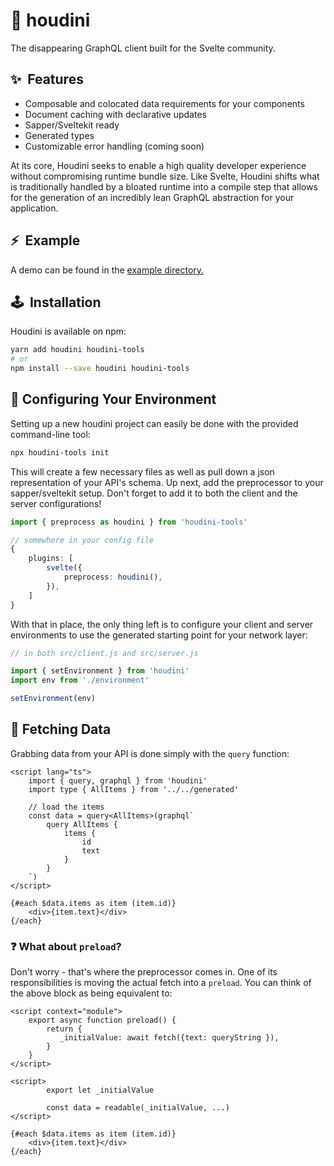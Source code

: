 # 🎩 houdini

The disappearing GraphQL client built for the Svelte community.

## ✨&nbsp;&nbsp;Features

-   Composable and colocated data requirements for your components
-   Document caching with declarative updates
-   Sapper/Sveltekit ready
-   Generated types
-   Customizable error handling (coming soon)

At its core, Houdini seeks to enable a high quality developer experience
without compromising runtime bundle size. Like Svelte, Houdini shifts what is
traditionally handled by a bloated runtime into a compile step that allows
for the generation of an incredibly lean GraphQL abstraction for your application.

## ⚡&nbsp;&nbsp;Example

A demo can be found in the <a href='./example'>example directory.</a>

## 🕹️&nbsp;&nbsp;Installation

Houdini is available on npm:

```sh
yarn add houdini houdini-tools
# or
npm install --save houdini houdini-tools
```

## 🔧 Configuring Your Environment

Setting up a new houdini project can easily be done with the provided command-line tool:

```sh
npx houdini-tools init
```

This will create a few necessary files as well as pull down a json representation of
your API's schema. Up next, add the preprocessor to your sapper/sveltekit setup. Don't
forget to add it to both the client and the server configurations!

```typescript
import { preprocess as houdini } from 'houdini-tools'

// somewhere in your config file
{
	plugins: [
		svelte({
			preprocess: houdini(),
		}),
	]
}
```

With that in place, the only thing left is to configure your client and server environments
to use the generated starting point for your network layer:

```typescript
// in both src/client.js and src/server.js

import { setEnvironment } from 'houdini'
import env from './environment'

setEnvironment(env)
```

## 🚀 Fetching Data
 
Grabbing data from your API is done simply with the `query` function:

```svelte
<script lang="ts">
	import { query, graphql } from 'houdini'
	import type { AllItems } from '../../generated'

	// load the items
	const data = query<AllItems>(graphql`
		query AllItems {
			items {
				id
				text
			}
		}
	`)
</script>

{#each $data.items as item (item.id)}
	<div>{item.text}</div>
{/each}

```

### ❓  What about `preload`?

Don't worry - that's where the preprocessor comes in. One of its responsibilities is moving the actual 
fetch into a `preload`. You can think of the above block as being equivalent to:

```svelte
<script context="module">
	export async function preload() {
		return {
		   _initialValue: await fetch({text: queryString }),
		}
	}
</script>

<script>
    	export let _initialValue

    	const data = readable(_initialValue, ...)
</script>

{#each $data.items as item (item.id)}
	<div>{item.text}</div>
{/each}
```
